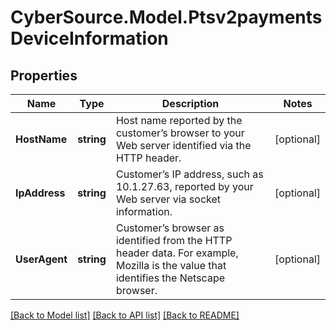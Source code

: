# CyberSource.Model.Ptsv2paymentsDeviceInformation
## Properties

Name | Type | Description | Notes
------------ | ------------- | ------------- | -------------
**HostName** | **string** | Host name reported by the customer’s browser to your Web server identified via the HTTP header. | [optional] 
**IpAddress** | **string** | Customer’s IP address, such as 10.1.27.63, reported by your Web server via socket information.  | [optional] 
**UserAgent** | **string** | Customer’s browser as identified from the HTTP header data. For example, Mozilla is the value that identifies the Netscape browser.  | [optional] 

[[Back to Model list]](../README.md#documentation-for-models) [[Back to API list]](../README.md#documentation-for-api-endpoints) [[Back to README]](../README.md)

